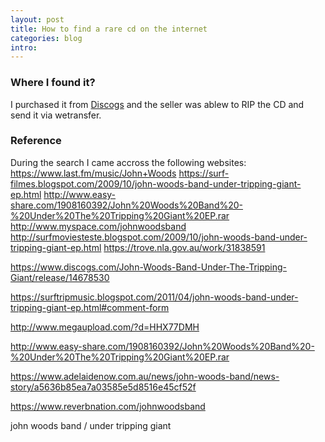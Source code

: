 ```yaml
---
layout: post
title: How to find a rare cd on the internet
categories: blog
intro: 
---
```



### Where I found it?
I purchased it from [Discogs](https://www.discogs.com/John-Woods-Band-Under-The-Tripping-Giant/release/14678530) and the seller was ablew to RIP the CD and send it via wetransfer.


### Reference
During the search I came accross the following websites:
https://www.last.fm/music/John+Woods
https://surf-filmes.blogspot.com/2009/10/john-woods-band-under-tripping-giant-ep.html
http://www.easy-share.com/1908160392/John%20Woods%20Band%20-%20Under%20The%20Tripping%20Giant%20EP.rar
http://www.myspace.com/johnwoodsband
http://surfmoviesteste.blogspot.com/2009/10/john-woods-band-under-tripping-giant-ep.html
https://trove.nla.gov.au/work/31838591

https://www.discogs.com/John-Woods-Band-Under-The-Tripping-Giant/release/14678530


https://surftripmusic.blogspot.com/2011/04/john-woods-band-under-tripping-giant-ep.html#comment-form


http://www.megaupload.com/?d=HHX77DMH




http://www.easy-share.com/1908160392/John%20Woods%20Band%20-%20Under%20The%20Tripping%20Giant%20EP.rar


https://www.adelaidenow.com.au/news/john-woods-band/news-story/a5636b85ea7a03585e5d8516e45cf52f


https://www.reverbnation.com/johnwoodsband

john woods band / under tripping giant